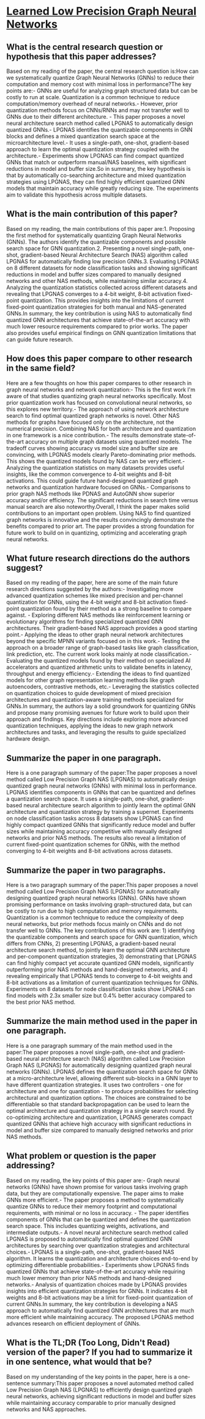 # [Learned Low Precision Graph Neural Networks](https://arxiv.org/abs/2009.09232)

## What is the central research question or hypothesis that this paper addresses?

Based on my reading of the paper, the central research question is:How can we systematically quantize Graph Neural Networks (GNNs) to reduce their computation and memory cost with minimal loss in performance?The key points are:- GNNs are useful for analyzing graph structured data but can be costly to run at scale. Quantization is a common technique to reduce computation/memory overhead of neural networks.- However, prior quantization methods focus on CNNs/RNNs and may not transfer well to GNNs due to their different architecture. - This paper proposes a novel neural architecture search method called LPGNAS to automatically design quantized GNNs.- LPGNAS identifies the quantizable components in GNN blocks and defines a mixed quantization search space at the microarchitecture level.- It uses a single-path, one-shot, gradient-based approach to learn the optimal quantization strategy coupled with the architecture.- Experiments show LPGNAS can find compact quantized GNNs that match or outperform manual/NAS baselines, with significant reductions in model and buffer size.So in summary, the key hypothesis is that by automatically co-searching architecture and mixed quantization strategies using LPGNAS, they can find highly efficient quantized GNN models that maintain accuracy while greatly reducing size. The experiments aim to validate this hypothesis across multiple datasets.


## What is the main contribution of this paper?

Based on my reading, the main contributions of this paper are:1. Proposing the first method for systematically quantizing Graph Neural Networks (GNNs). The authors identify the quantizable components and possible search space for GNN quantization.2. Presenting a novel single-path, one-shot, gradient-based Neural Architecture Search (NAS) algorithm called LPGNAS for automatically finding low precision GNNs.3. Evaluating LPGNAS on 8 different datasets for node classification tasks and showing significant reductions in model and buffer sizes compared to manually designed networks and other NAS methods, while maintaining similar accuracy.4. Analyzing the quantization statistics collected across different datasets and revealing that LPGNAS converges to a 4-bit weight, 8-bit activation fixed-point quantization. This provides insights into the limitations of current fixed-point quantization strategies for both manual and NAS-generated GNNs.In summary, the key contribution is using NAS to automatically find quantized GNN architectures that achieve state-of-the-art accuracy with much lower resource requirements compared to prior works. The paper also provides useful empirical findings on GNN quantization limitations that can guide future research.


## How does this paper compare to other research in the same field?

Here are a few thoughts on how this paper compares to other research in graph neural networks and network quantization:- This is the first work I'm aware of that studies quantizing graph neural networks specifically. Most prior quantization work has focused on convolutional neural networks, so this explores new territory.- The approach of using network architecture search to find optimal quantized graph networks is novel. Other NAS methods for graphs have focused only on the architecture, not the numerical precision. Combining NAS for both architecture and quantization in one framework is a nice contribution.- The results demonstrate state-of-the-art accuracy on multiple graph datasets using quantized models. The tradeoff curves showing accuracy vs model size and buffer size are convincing, with LPGNAS models clearly Pareto-dominating prior methods. This shows the quantized models found by NAS can be very efficient.- Analyzing the quantization statistics on many datasets provides useful insights, like the common convergence to 4-bit weights and 8-bit activations. This could guide future hand-designed quantized graph networks and quantization hardware focused on GNNs.- Comparisons to prior graph NAS methods like PDNAS and AutoGNN show superior accuracy and/or efficiency. The significant reductions in search time versus manual search are also noteworthy.Overall, I think the paper makes solid contributions to an important open problem. Using NAS to find quantized graph networks is innovative and the results convincingly demonstrate the benefits compared to prior art. The paper provides a strong foundation for future work to build on in quantizing, optimizing and accelerating graph neural networks.


## What future research directions do the authors suggest?

Based on my reading of the paper, here are some of the main future research directions suggested by the authors:- Investigating more advanced quantization schemes like mixed precision and per-channel quantization for GNNs, using the 4-bit weight and 8-bit activation fixed-point quantization found by their method as a strong baseline to compare against. - Exploring different NAS methods like reinforcement learning or evolutionary algorithms for finding specialized quantized GNN architectures. Their gradient-based NAS approach provides a good starting point.- Applying the ideas to other graph neural network architectures beyond the specific MPNN variants focused on in this work.- Testing the approach on a broader range of graph-based tasks like graph classification, link prediction, etc. The current work looks mainly at node classification.- Evaluating the quantized models found by their method on specialized AI accelerators and quantized arithmetic units to validate benefits in latency, throughput and energy efficiency.- Extending the ideas to find quantized models for other graph representation learning methods like graph autoencoders, contrastive methods, etc.- Leveraging the statistics collected on quantization choices to guide development of mixed precision architectures and quantization-aware training methods specialized for GNNs.In summary, the authors lay a solid groundwork for quantizing GNNs and propose many promising avenues for future work to build upon their approach and findings. Key directions include exploring more advanced quantization techniques, applying the ideas to new graph network architectures and tasks, and leveraging the results to guide specialized hardware design.


## Summarize the paper in one paragraph.

Here is a one paragraph summary of the paper:The paper proposes a novel method called Low Precision Graph NAS (LPGNAS) to automatically design quantized graph neural networks (GNNs) with minimal loss in performance. LPGNAS identifies components in GNNs that can be quantized and defines a quantization search space. It uses a single-path, one-shot, gradient-based neural architecture search algorithm to jointly learn the optimal GNN architecture and quantization strategy by training a supernet. Experiments on node classification tasks across 8 datasets show LPGNAS can find highly compact quantized GNNs that significantly reduce model and buffer sizes while maintaining accuracy competitive with manually designed networks and prior NAS methods. The results also reveal a limitation of current fixed-point quantization schemes for GNNs, with the method converging to 4-bit weights and 8-bit activations across datasets.


## Summarize the paper in two paragraphs.

Here is a two paragraph summary of the paper:This paper proposes a novel method called Low Precision Graph NAS (LPGNAS) for automatically designing quantized graph neural networks (GNNs). GNNs have shown promising performance on tasks involving graph-structured data, but can be costly to run due to high computation and memory requirements. Quantization is a common technique to reduce the complexity of deep neural networks, but prior methods focus mainly on CNNs and do not transfer well to GNNs. The key contributions of this work are: 1) identifying the quantizable components and search space for GNN quantization, which differs from CNNs, 2) presenting LPGNAS, a gradient-based neural architecture search method, to jointly learn the optimal GNN architecture and per-component quantization strategies, 3) demonstrating that LPGNAS can find highly compact yet accurate quantized GNN models, significantly outperforming prior NAS methods and hand-designed networks, and 4) revealing empirically that LPGNAS tends to converge to 4-bit weights and 8-bit activations as a limitation of current quantization techniques for GNNs. Experiments on 8 datasets for node classification tasks show LPGNAS can find models with 2.3x smaller size but 0.4% better accuracy compared to the best prior NAS method.


## Summarize the main method used in the paper in one paragraph.

Here is a one paragraph summary of the main method used in the paper:The paper proposes a novel single-path, one-shot and gradient-based neural architecture search (NAS) algorithm called Low Precision Graph NAS (LPGNAS) for automatically designing quantized graph neural networks (GNNs). LPGNAS defines the quantization search space for GNNs at a micro-architecture level, allowing different sub-blocks in a GNN layer to have different quantization strategies. It uses two controllers - one for architecture and one for quantization - to produce probabilities for selecting architectural and quantization options. The choices are constrained to be differentiable so that standard backpropagation can be used to learn the optimal architecture and quantization strategy in a single search round. By co-optimizing architecture and quantization, LPGNAS generates compact quantized GNNs that achieve high accuracy with significant reductions in model and buffer size compared to manually designed networks and prior NAS methods.


## What problem or question is the paper addressing?

Based on my reading, the key points of this paper are:- Graph neural networks (GNNs) have shown promise for various tasks involving graph data, but they are computationally expensive. The paper aims to make GNNs more efficient.- The paper proposes a method to systematically quantize GNNs to reduce their memory footprint and computational requirements, with minimal or no loss in accuracy. - The paper identifies components of GNNs that can be quantized and defines the quantization search space. This includes quantizing weights, activations, and intermediate outputs.- A novel neural architecture search method called LPGNAS is proposed to automatically find optimal quantized GNN architectures by searching over quantization strategies and architectural choices.- LPGNAS is a single-path, one-shot, gradient-based NAS algorithm. It learns the quantization and architecture choices end-to-end by optimizing differentiable probabilities.- Experiments show LPGNAS finds quantized GNNs that achieve state-of-the-art accuracy while requiring much lower memory than prior NAS methods and hand-designed networks.- Analysis of quantization choices made by LPGNAS provides insights into efficient quantization strategies for GNNs. It indicates 4-bit weights and 8-bit activations may be a limit for fixed-point quantization of current GNNs.In summary, the key contribution is developing a NAS approach to automatically find quantized GNN architectures that are much more efficient while maintaining accuracy. The proposed LPGNAS method advances research on efficient deployment of GNNs.


## What is the TL;DR (Too Long, Didn't Read) version of the paper? If you had to summarize it in one sentence, what would that be?

Based on my understanding of the key points in the paper, here is a one-sentence summary:This paper proposes a novel automated method called Low Precision Graph NAS (LPGNAS) to efficiently design quantized graph neural networks, achieving significant reductions in model and buffer sizes while maintaining accuracy comparable to prior manually designed networks and NAS approaches.

